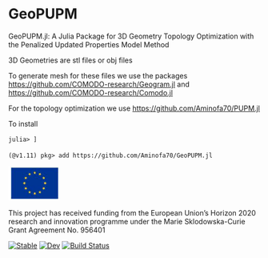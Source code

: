 # GeoPUPM

GeoPUPM.jl: A Julia Package for 3D Geometry Topology Optimization with the Penalized Updated Properties Model Method

3D Geometries are stl files or obj files

To generate mesh for these files we use the packages https://github.com/COMODO-research/Geogram.jl and https://github.com/COMODO-research/Comodo.jl

For the topology optimization we use https://github.com/Aminofa70/PUPM.jl

To install

```
julia> ]

(@v1.11) pkg> add https://github.com/Aminofa70/GeoPUPM.jl
```

![Flag Image](images/flag.png) 

This project has received funding from the European Union’s Horizon 2020
research and innovation programme under the Marie Sklodowska-Curie Grant
Agreement No. 956401

[![Stable](https://img.shields.io/badge/docs-stable-blue.svg)](https://Aminofa70.github.io/GeoPUPM.jl/stable/)
[![Dev](https://img.shields.io/badge/docs-dev-blue.svg)](https://Aminofa70.github.io/GeoPUPM.jl/dev/)
[![Build Status](https://github.com/Aminofa70/GeoPUPM.jl/actions/workflows/CI.yml/badge.svg?branch=main)](https://github.com/Aminofa70/GeoPUPM.jl/actions/workflows/CI.yml?query=branch%3Amain)

